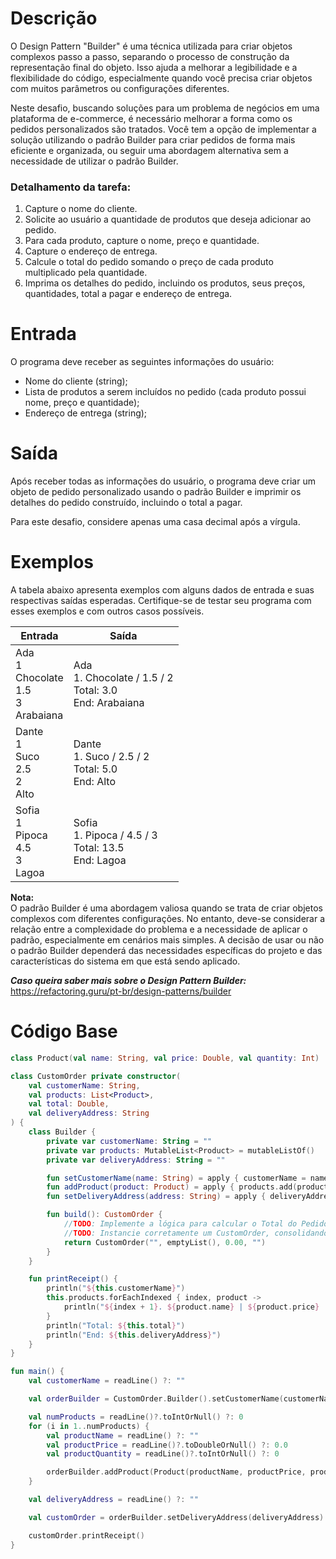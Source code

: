 # Descrição
O Design Pattern "Builder" é uma técnica utilizada para criar objetos complexos passo a passo, separando o processo de construção da representação final do objeto. Isso ajuda a melhorar a legibilidade e a flexibilidade do código, especialmente quando você precisa criar objetos com muitos parâmetros ou configurações diferentes.

Neste desafio, buscando soluções para um problema de negócios em uma plataforma de e-commerce, é necessário melhorar a forma como os pedidos personalizados são tratados. Você tem a opção de implementar a solução utilizando o padrão Builder para criar pedidos de forma mais eficiente e organizada, ou seguir uma abordagem alternativa sem a necessidade de utilizar o padrão Builder.

### Detalhamento da tarefa:
1. Capture o nome do cliente.
2. Solicite ao usuário a quantidade de produtos que deseja adicionar ao pedido.
3. Para cada produto, capture o nome, preço e quantidade.
4. Capture o endereço de entrega.
5. Calcule o total do pedido somando o preço de cada produto multiplicado pela quantidade.
6. Imprima os detalhes do pedido, incluindo os produtos, seus preços, quantidades, total a pagar e endereço de entrega.

# Entrada
O programa deve receber as seguintes informações do usuário:

* Nome do cliente (string);
* Lista de produtos a serem incluídos no pedido (cada produto possui nome, preço e quantidade);
* Endereço de entrega (string);

# Saída
Após receber todas as informações do usuário, o programa deve criar um objeto de pedido personalizado usando o padrão Builder e imprimir os detalhes do pedido construído, incluindo o total a pagar.

Para este desafio, considere apenas uma casa decimal após a vírgula.

# Exemplos
A tabela abaixo apresenta exemplos com alguns dados de entrada e suas respectivas saídas esperadas. Certifique-se de testar seu programa com esses exemplos e com outros casos possíveis.

| Entrada                                                  | Saída                                                               |
|----------------------------------------------------------|---------------------------------------------------------------------|
| Ada <br> 1 <br> Chocolate <br> 1.5 <br> 3 <br> Arabaiana | Ada <br> 1. Chocolate / 1.5 / 2 <br> Total: 3.0 <br> End: Arabaiana |
| Dante <br> 1 <br> Suco <br> 2.5 <br> 2 <br> Alto         | Dante <br> 1. Suco / 2.5 / 2 <br> Total: 5.0 <br> End: Alto         |
| Sofia <br> 1 <br> Pipoca <br> 4.5 <br> 3 <br> Lagoa      | Sofia <br> 1. Pipoca / 4.5 / 3 <br> Total: 13.5 <br> End: Lagoa     |

**Nota:** <br> O padrão Builder é uma abordagem valiosa quando se trata de criar objetos complexos com diferentes configurações. No entanto, deve-se considerar a relação entre a complexidade do problema e a necessidade de aplicar o padrão, especialmente em cenários mais simples. A decisão de usar ou não o padrão Builder dependerá das necessidades específicas do projeto e das características do sistema em que está sendo aplicado.

**_Caso queira saber mais sobre o Design Pattern Builder:_** <br>https://refactoring.guru/pt-br/design-patterns/builder



# Código Base
````kotlin
class Product(val name: String, val price: Double, val quantity: Int)

class CustomOrder private constructor(
    val customerName: String,
    val products: List<Product>,
    val total: Double,
    val deliveryAddress: String
) {
    class Builder {
        private var customerName: String = ""
        private var products: MutableList<Product> = mutableListOf()
        private var deliveryAddress: String = ""

        fun setCustomerName(name: String) = apply { customerName = name }
        fun addProduct(product: Product) = apply { products.add(product) }
        fun setDeliveryAddress(address: String) = apply { deliveryAddress = address }

        fun build(): CustomOrder {
            //TODO: Implemente a lógica para calcular o Total do Pedido (a partir dos dados de Produtos).
            //TODO: Instancie corretamente um CustomOrder, consolidando o Builder!
            return CustomOrder("", emptyList(), 0.00, "")
        }
    }

    fun printReceipt() {
        println("${this.customerName}")
        this.products.forEachIndexed { index, product ->
            println("${index + 1}. ${product.name} | ${product.price} | ${product.quantity}")
        }
        println("Total: ${this.total}")
        println("End: ${this.deliveryAddress}")
    }
}

fun main() {
    val customerName = readLine() ?: ""

    val orderBuilder = CustomOrder.Builder().setCustomerName(customerName)

    val numProducts = readLine()?.toIntOrNull() ?: 0
    for (i in 1..numProducts) {
        val productName = readLine() ?: ""
        val productPrice = readLine()?.toDoubleOrNull() ?: 0.0
        val productQuantity = readLine()?.toIntOrNull() ?: 0

        orderBuilder.addProduct(Product(productName, productPrice, productQuantity))
    }

    val deliveryAddress = readLine() ?: ""

    val customOrder = orderBuilder.setDeliveryAddress(deliveryAddress).build()

    customOrder.printReceipt()
}
````